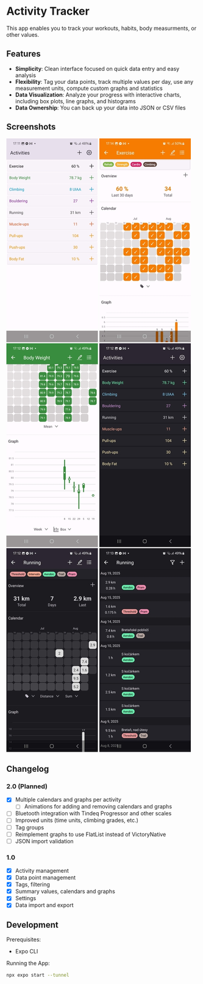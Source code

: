 # Activity Tracker

This app enables you to track your workouts, habits, body measurments, or other values.

## Features

- **Simplicity**: Clean interface focused on quick data entry and easy analysis
- **Flexibility**: Tag your data points, track multiple values per day, use any measurement units, compute custom graphs and statistics
- **Data Visualization**: Analyze your progress with interactive charts, including box plots, line graphs, and histograms
- **Data Ownership**: You can back up your data into JSON or CSV files

## Screenshots

[![Screenshot 1](screenshots/sshot-1.thumb.jpg)](screenshots/sshot-1.jpg)
[![Screenshot 2](screenshots/sshot-2.thumb.jpg)](screenshots/sshot-2.jpg)
[![Screenshot 3](screenshots/sshot-3.thumb.jpg)](screenshots/sshot-3.jpg)
[![Screenshot 4](screenshots/sshot-4.thumb.jpg)](screenshots/sshot-4.jpg)
[![Screenshot 5](screenshots/sshot-5.thumb.jpg)](screenshots/sshot-5.jpg)
[![Screenshot 6](screenshots/sshot-6.thumb.jpg)](screenshots/sshot-6.jpg)

## Changelog

### 2.0 (Planned)

- [x] Multiple calendars and graphs per activity
  - [ ] Animations for adding and removing calendars and graphs
- [ ] Bluetooth integration with Tindeq Progressor and other scales
- [ ] Improved units (time units, climbing grades, etc.)
- [ ] Tag groups
- [ ] Reimplement graphs to use FlatList instead of VictoryNative
- [ ] JSON import validation

### 1.0

- [x] Activity management
- [x] Data point management
- [x] Tags, filtering
- [x] Summary values, calendars and graphs
- [x] Settings
- [x] Data import and export

## Development

Prerequisites:

- Expo CLI

Running the App:

```bash
npx expo start --tunnel
```
